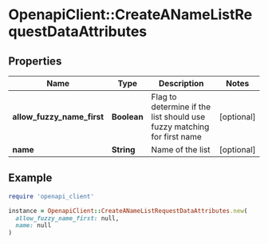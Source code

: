 # OpenapiClient::CreateANameListRequestDataAttributes

## Properties

| Name | Type | Description | Notes |
| ---- | ---- | ----------- | ----- |
| **allow_fuzzy_name_first** | **Boolean** | Flag to determine if the list should use fuzzy matching for first name | [optional] |
| **name** | **String** | Name of the list | [optional] |

## Example

```ruby
require 'openapi_client'

instance = OpenapiClient::CreateANameListRequestDataAttributes.new(
  allow_fuzzy_name_first: null,
  name: null
)
```

